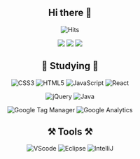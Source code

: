 <div align=center>
<!--
<img src="https://capsule-render.vercel.app/api?type=slice&color=auto&height=300&section=header&text=Welcom%20Joeun's%20repository%20profile&animation=blinking&fontColor=FAC1E6&fontSize=40&rotate=20" />
-->
  
## Hi there 👋
![Hits](https://hits.seeyoufarm.com/api/count/incr/badge.svg?url=https%3A%2F%2Fgithub.com%2FLeeJoEun-01&count_bg=%23D9D9D9&title_bg=%23608ECD&icon=github.svg&icon_color=%23E7E7E7&title=Github&edge_flat=true)

<a href="https://www.instagram.com/joeun105" target="_blank"><img src="https://img.shields.io/badge/Instagram-E4405F?style=flat-square&logo=Instagram&logoColor=ffffff"/></a>
<a href="https://blog.naver.com/joeun1005" target="_blank"><img src="https://img.shields.io/badge/Naver Blog-43B02A?style=flat-square&logo=Naver&logoColor=ffffff"/></a>
<a href="https://www.gitbook.com/" target="_blank"><img src="https://img.shields.io/badge/GitBook-3884FF?style=flat-square&logo=GitBook&logoColor=ffffff"/></a>
  
## 📖 Studying 📖

<!-- 
<a href="버튼을 눌렀을 때 이동할 링크" target="_blank"><img src="https://img.shields.io/badge/뱃지레이블-배경색?style=뱃지모양&logo=로고&logoColor=로고색상"/></a>
<img src="https://img.shields.io/badge/Java-색상코드?style=flat-square&logo=로고명&logoColor=로고색"/> 
-->

![CSS3](https://img.shields.io/badge/CSS3-1572B6.svg?style=flat-square&logo=css3&logoColor=white)
![HTML5](https://img.shields.io/badge/HTML5-E34F26.svg?style=flat-square&logo=html5&logoColor=white)
![JavaScript](https://img.shields.io/badge/JavaScript-FFDC28.svg?style=flat-square&logo=javascript&logoColor=ffffff)
![React](https://img.shields.io/badge/React-00B1E7?style=flat-square&logo=React&logoColor=ffffff)
  
![jQuery](https://img.shields.io/badge/jQuery-0769AD?style=flat-square&logo=jQuery&logoColor=ffffff)
![Java](https://img.shields.io/badge/Java-007396?style=flat-square&logo=Java&logoColor=white)
<!-- ![Swift](https://img.shields.io/badge/Swift-F05138?style=flat-square&logo=Swift&logoColor=white)
![Gradle](https://img.shields.io/badge/Gradle-02303A?style=flat-square&logo=Gradle&logoColor=ffffff)
![Spring](https://img.shields.io/badge/Spring-6DB33F?style=flat-square&logo=Spring&logoColor=ffffff) -->

  <!--
![Adobe Illustrator](https://img.shields.io/badge/Adobeillustrator-ff8c00.svg?style=flat-square&logo=adobeillustrator&logoColor=white)
![Adobe Photoshop](https://img.shields.io/badge/Adobephotoshop-1e90ff.svg?style=flat-square&logo=adobephotoshop&logoColor=white)
![Adobe After Effects](https://img.shields.io/badge/Adobe%20After%20Effects-783BF9.svg?style=flat-square&logo=Adobe%20After%20Effects&logoColor=white)
  -->
  
![Google Tag Manager](https://img.shields.io/badge/Google%20Tag%20Manager-E7F6F5?style=flat-square&logo=GoogleTagManager&logoColor=246FDB)
![Google Analytics](https://img.shields.io/badge/Google%20Analytics-F9F3E5?style=flat-square&logo=GoogleAnalytics&logoColor=F5C300)
  
## ⚒ Tools ⚒
![VScode](https://img.shields.io/badge/Visual%20Studio%20Code-007ACC?style=flat-square&logo=VisualStudioCode&logoColor=ffffff)
![Eclipse](https://img.shields.io/badge/Eclipse%20IDE-2C2255?style=flat-square&logo=EclipseIDE&logoColor=ffffff)
![IntelliJ](https://img.shields.io/badge/IntelliJ%20IDEA-E37400?style=flat-square&logo=IntelliJIDEA&logoColor=ffffff)

<!-- 
https://velog.io/@seondal/Github-Readme-%EA%BE%B8%EB%AF%B8%EA%B8%B0-%EC%B4%9D%EC%A0%95%EB%A6%AC 
<img src="http://mazandi.herokuapp.com/api?handle={joeun1005}&theme=warm"/>
-->
</div>
